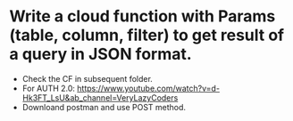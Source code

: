 # Write a cloud function with Params (table, column, filter) to get result of a query in JSON format.

- Check the CF in subsequent folder.
- For AUTH 2.0: https://www.youtube.com/watch?v=d-Hk3FT_LsU&ab_channel=VeryLazyCoders
- Downloand postman and use POST method.